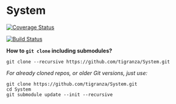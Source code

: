 # System
[![Coverage Status](https://coveralls.io/repos/github/tigranza/System/badge.svg?branch=master)](https://coveralls.io/github/tigranza/System?branch=master)

[![Build Status](https://travis-ci.org/tigranza/System.svg?branch=master)](https://travis-ci.org/tigranza/System)

**How to `git clone` including submodules?**
```
git clone --recursive https://github.com/tigranza/System.git
```

*For already cloned repos, or older Git versions, just use:*
```
git clone https://github.com/tigranza/System.git
cd System
git submodule update --init --recursive
```
